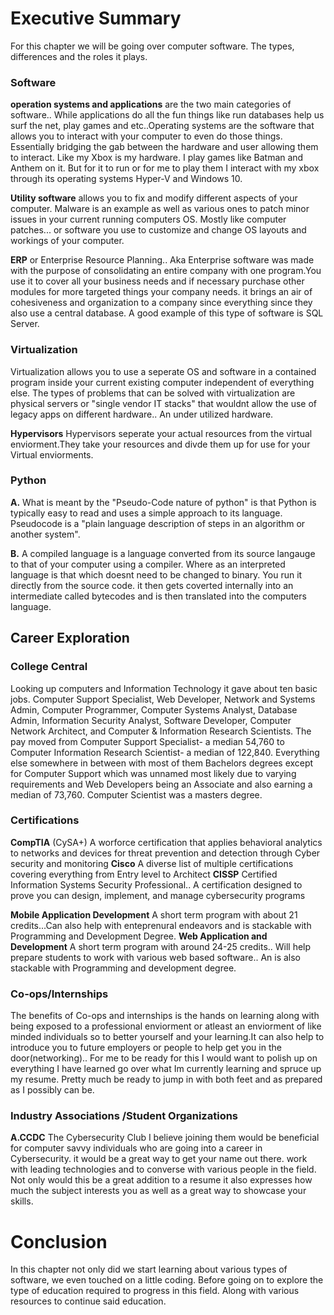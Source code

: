 # **Executive Summary**
For this chapter we will be going over computer software. The types, differences and the roles it plays. 

### **Software**
**operation systems and applications** are the two main categories of software.. While applications do all the fun things like run databases 
help us surf the net, play games and etc..Operating systems are the software that allows you to interact with your computer to even do those things. Essentially 
bridging the gab between the hardware and user allowing them to interact. Like my Xbox is my hardware. I play games like Batman and Anthem on it. But for it to run
or for me to play them I interact with my xbox through its operating systems Hyper-V and Windows 10.

**Utility software** allows you to fix and modify different aspects of your computer. Malware is an example as well as various ones to patch minor issues in your current 
running computers OS. Mostly like computer patches... or software you use to customize and change OS layouts and workings of your computer.

**ERP** or Enterprise Resource Planning.. Aka Enterprise software was made with the purpose of consolidating an entire company with one program.You use it to cover all your business needs and if necessary purchase other modules for more targeted things your company needs. it brings an air of cohesiveness and organization to a company since everything since they also use a central database. A good example of this type of software is SQL Server. 

### **Virtualization**
Virtualization allows you to use a seperate OS and software in a contained program inside your current existing computer independent of everything else. 
The types of problems that can be solved with virtualization are physical servers or "single vendor IT stacks" that wouldnt allow the use of legacy apps on different hardware..
An under utilized hardware.

**Hypervisors**
Hypervisors seperate your actual resources from the virtual enviorment.They take your resources and divde them up for use for your Virtual enviorments.

### **Python**
**A.** What is meant by the "Pseudo-Code nature of python" is that Python is typically easy to read and uses a simple approach to its language.
Pseudocode is a "plain language description of steps in an algorithm or another system".

**B.** A compiled language is a language converted from its source langauge to that of your computer using a compiler. Where as an interpreted language
is that which doesnt need to be changed to binary. You run it directly from the source code. it then gets coverted internally into an intermediate called bytecodes and is then 
translated into the computers language.

## **Career Exploration**
### **College Central**
Looking up computers and Information Technology it gave about ten basic jobs.
Computer Support Specialist, Web Developer, Network and Systems Admin, Computer Programmer, Computer Systems Analyst, Database Admin, Information Security Analyst, Software Developer, Computer Network Architect, and Computer & Information Research Scientists.
The pay moved from Computer Support Specialist- a median 54,760 to Computer Information Research Scientist- a median of 122,840.
Everything else somewhere in between with most of them Bachelors degrees except for Computer Support which was unnamed most likely due to varying requirements and Web Developers being an Associate and also earning a median of 73,760. Computer Scientist was a masters degree.

### **Certifications**
**CompTIA** (CySA+) A worforce certification that applies behavioral analytics to networks and devices for threat prevention and detection through Cyber security and monitoring 
**Cisco** A diverse list of multiple certifications covering everything from Entry level to Architect
**CISSP** Certified Information Systems Security Professional.. A certification designed to prove you can design, implement, and manage cybersecurity programs

**Mobile Application Development** A short term program with about 21 credits...Can also help with enteprenural endeavors and is stackable with Programming and Development Degree.
 **Web Application and Development** A short term program with around  24-25 credits.. Will help prepare students to work with various web based software.. An is also stackable with Programming and development degree.
 
### **Co-ops/Internships**
The benefits of Co-ops and internships is the hands on learning along with being exposed to a professional enviorment or atleast an enviorment of like minded individuals
so to better yourself and your learning.It can also help to introduce you to future employers or people to help get you in the door(networking).. For me to be ready for this I would want to polish up on everything I have learned go over what Im currently learning and spruce up my resume. Pretty much be ready to jump in with both feet and as prepared as I possibly can be.

### **Industry Associations /Student Organizations**
**A.CCDC** The Cybersecurity Club I believe joining them would be beneficial for computer savvy individuals who are going into a career in Cybersecurity. it would be a great way to get your name out there. work with leading technologies and to converse with various people in the field. Not only would this be a great addition to a resume
it also expresses how much the subject interests you as well as a great way to showcase your skills.

# **Conclusion**
In this chapter not only did we start learning about various types of software, we even touched on a little coding. Before going on to explore the type of education required to progress in this field. Along with various resources to continue said education.
